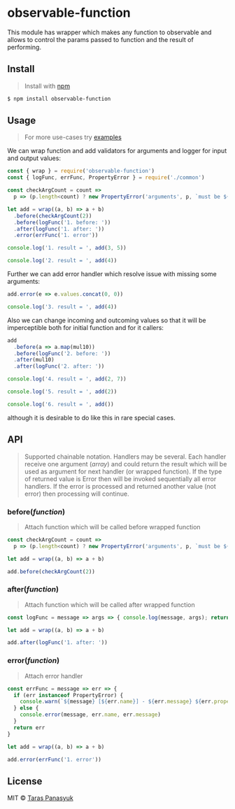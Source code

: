 # observable-function

This module has wrapper which makes any function to observable and allows to control the params passed to function and the result of performing.


## Install

> Install with [npm](https://www.npmjs.com/)

```bash
$ npm install observable-function
```


## Usage

> For more use-cases try [examples](./examples)

We can wrap function and add validators for arguments and logger for input and output values:
```javascript
const { wrap } = require('observable-function')
const { logFunc, errFunc, PropertyError } = require('./common')

const checkArgCount = count =>
  p => (p.length<count) ? new PropertyError('arguments', p, `must be ${count}`) : undefined

let add = wrap((a, b) => a + b)
  .before(checkArgCount(2))
  .before(logFunc('1. before: '))
  .after(logFunc('1. after: '))
  .error(errFunc('1. error'))

console.log('1. result = ', add(3, 5))

console.log('2. result = ', add(4))
```
Further we can add error handler which resolve issue with missing some arguments:
```javascript
add.error(e => e.values.concat(0, 0))

console.log('3. result = ', add(4))
```
Also we can change incoming and outcoming values so that it will be imperceptible both for initial function and for it callers:
```javascript
add
  .before(a => a.map(mul10))
  .before(logFunc('2. before: '))
  .after(mul10)
  .after(logFunc('2. after: '))

console.log('4. result = ', add(2, 7))

console.log('5. result = ', add(2))

console.log('6. result = ', add())
```
although it is desirable to do like this in rare special cases.

## API

> Supported chainable notation. Handlers may be several.
> Each handler receive one argument (*array*) and could return the result which will be used as argument for next handler (or wrapped function). If the type of returned value is Error then will be invoked sequentially all error handlers. If the error is processed and returned another value (not error) then processing will continue.

### before(*function*)

> Attach function which will be called before wrapped function

```javascript
const checkArgCount = count =>
  p => (p.length<count) ? new PropertyError('arguments', p, `must be ${count}`) : undefined

let add = wrap((a, b) => a + b)

add.before(checkArgCount(2))
```

### after(*function*)

> Attach function which will be called after wrapped function

```javascript
const logFunc = message => args => { console.log(message, args); return args }

let add = wrap((a, b) => a + b)

add.after(logFunc('1. after: '))
```

### error(*function*)

> Attach error handler

```javascript
const errFunc = message => err => {
  if (err instanceof PropertyError) {
    console.warn(`${message} [${err.name}] - ${err.message} ${err.property}`)
  } else {
    console.error(message, err.name, err.message)
  }
  return err
}

let add = wrap((a, b) => a + b)

add.error(errFunc('1. error'))
```

## License

MIT © [Taras Panasyuk](sumy.taras@gmail.com)
